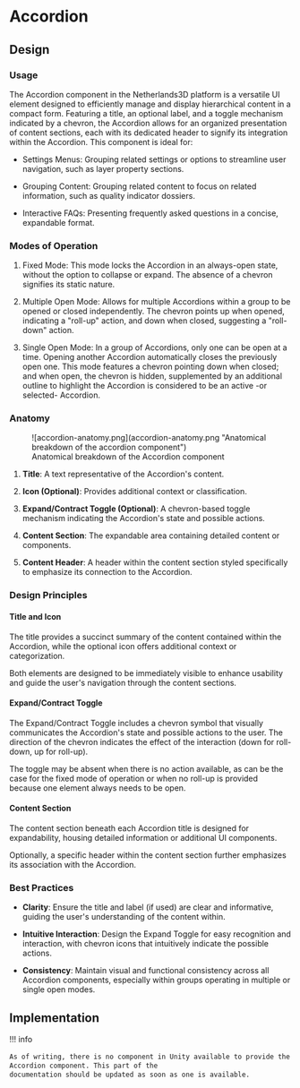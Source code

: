 # Accordion

## Design

### Usage

The Accordion component in the Netherlands3D platform is a versatile UI element designed to efficiently manage and
display hierarchical content in a compact form. Featuring a title, an optional label, and a toggle mechanism indicated
by a chevron, the Accordion allows for an organized presentation of content sections, each with its dedicated header to
signify its integration within the Accordion. This component is ideal for:

* Settings Menus: Grouping related settings or options to streamline user navigation, such as layer property sections.

* Grouping Content: Grouping related content to focus on related information, such as quality indicator dossiers.

* Interactive FAQs: Presenting frequently asked questions in a concise, expandable format.

### Modes of Operation

1. Fixed Mode: This mode locks the Accordion in an always-open state, without the option to collapse or expand. The
   absence of a chevron signifies its static nature.

2. Multiple Open Mode: Allows for multiple Accordions within a group to be opened or closed independently. The chevron
   points up when opened, indicating a "roll-up" action, and down when closed, suggesting a "roll-down" action.

3. Single Open Mode: In a group of Accordions, only one can be open at a time. Opening another Accordion automatically
   closes the previously open one. This mode features a chevron pointing down when closed; and when open, the chevron is
   hidden, supplemented by an additional outline to highlight the Accordion is considered to be an active -or selected-
   Accordion.

### Anatomy

<figure markdown="span">
  ![accordion-anatomy.png](accordion-anatomy.png "Anatomical breakdown of the accordion component")
  <figcaption>Anatomical breakdown of the Accordion component</figcaption>
</figure>

1. **Title**: A text representative of the Accordion's content.

2. **Icon (Optional)**: Provides additional context or classification.

3. **Expand/Contract Toggle (Optional)**: A chevron-based toggle mechanism indicating the Accordion's state and 
   possible actions.

4. **Content Section**: The expandable area containing detailed content or components.

5. **Content Header**: A header within the content section styled specifically to emphasize its connection to the 
   Accordion.

### Design Principles

#### Title and Icon

The title provides a succinct summary of the content contained within the Accordion, while the optional icon offers 
additional context or categorization.

Both elements are designed to be immediately visible to enhance usability and guide the user's navigation through the 
content sections.

#### Expand/Contract Toggle

The Expand/Contract Toggle includes a chevron symbol that visually communicates the Accordion's state and possible 
actions to the user. The direction of the chevron indicates the effect of the interaction (down for roll-down, up for 
roll-up).

The toggle may be absent when there is no action available, as can be the case for the fixed mode of operation or when
no roll-up is provided because one element always needs to be open.

#### Content Section

The content section beneath each Accordion title is designed for expandability, housing detailed information or 
additional UI components.

Optionally, a specific header within the content section further emphasizes its association with the Accordion.

### Best Practices

* **Clarity**: Ensure the title and label (if used) are clear and informative, guiding the user's understanding of the
  content within.

* **Intuitive Interaction**: Design the Expand Toggle for easy recognition and interaction, with chevron icons that
  intuitively indicate the possible actions.

* **Consistency**: Maintain visual and functional consistency across all Accordion components, especially within groups
  operating in multiple or single open modes.

## Implementation

!!! info

    As of writing, there is no component in Unity available to provide the Accordion component. This part of the 
    documentation should be updated as soon as one is available.
